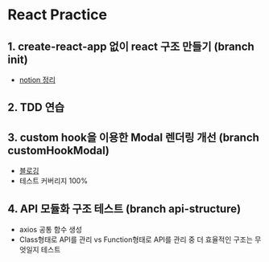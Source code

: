 # React Practice

## 1. create-react-app 없이 react 구조 만들기 (branch init)
* [notion 정리](https://puzzle-musician-212.notion.site/CRA-Webpack-c010791cba144857afe5dfc55f3395d8)

## 2. TDD 연습

## 3. custom hook을 이용한 Modal 렌더링 개선 (branch customHookModal)
* [블로깅](https://always-develop.tistory.com/103)
* 테스트 커버리지 100%

## 4. API 모듈화 구조 테스트 (branch api-structure)
* axios 공통 함수 생성
* Class형태로 API를 관리 vs Function형태로 API를 관리 중 더 효율적인 구조는 무엇일지 테스트
 
